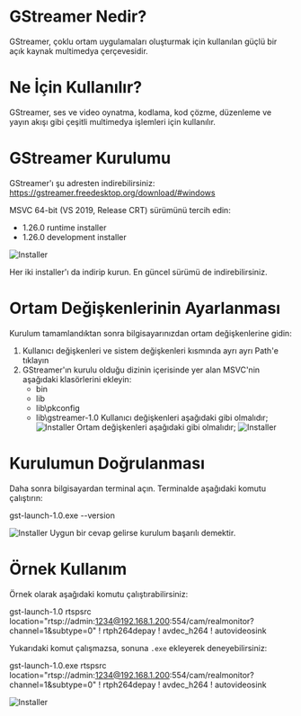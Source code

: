# GStreamer Nedir?

GStreamer, çoklu ortam uygulamaları oluşturmak için kullanılan güçlü bir açık kaynak multimedya çerçevesidir.

# Ne İçin Kullanılır?

GStreamer, ses ve video oynatma, kodlama, kod çözme, düzenleme ve yayın akışı gibi çeşitli multimedya işlemleri için kullanılır.

# GStreamer Kurulumu

GStreamer'ı şu adresten indirebilirsiniz: https://gstreamer.freedesktop.org/download/#windows 

MSVC 64-bit (VS 2019, Release CRT) sürümünü tercih edin:
- 1.26.0 runtime installer
- 1.26.0 development installer

![Installer](https://i.hizliresim.com/2la3zyg.png)

Her iki installer'ı da indirip kurun. En güncel sürümü de indirebilirsiniz.

# Ortam Değişkenlerinin Ayarlanması

Kurulum tamamlandıktan sonra bilgisayarınızdan ortam değişkenlerine gidin:

1. Kullanıcı değişkenleri ve sistem değişkenleri kısmında ayrı ayrı Path'e tıklayın
2. GStreamer'ın kurulu olduğu dizinin içerisinde yer alan MSVC'nin aşağıdaki klasörlerini ekleyin:
   - bin
   - lib
   - lib\pkconfig
   - lib\gstreamer-1.0
Kullanıcı değişkenleri aşağıdaki gibi olmalıdır;
![Installer](https://i.hizliresim.com/culxk0x.png)
Ortam değişkenleri aşağıdaki gibi olmalıdır;
![Installer](https://i.hizliresim.com/rg48iy9.png)

# Kurulumun Doğrulanması

Daha sonra bilgisayardan terminal açın. Terminalde aşağıdaki komutu çalıştırın:

gst-launch-1.0.exe --version

![Installer](https://i.hizliresim.com/1fjb78y.png)
Uygun bir cevap gelirse kurulum başarılı demektir.

# Örnek Kullanım

Örnek olarak aşağıdaki komutu çalıştırabilirsiniz:

gst-launch-1.0 rtspsrc location="rtsp://admin:1234@192.168.1.200:554/cam/realmonitor?channel=1&subtype=0" ! rtph264depay ! avdec_h264 ! autovideosink

Yukarıdaki komut çalışmazsa, sonuna `.exe` ekleyerek deneyebilirsiniz:

gst-launch-1.0.exe rtspsrc location="rtsp://admin:1234@192.168.1.200:554/cam/realmonitor?channel=1&subtype=0" ! rtph264depay ! avdec_h264 ! autovideosink

![Installer](https://i.hizliresim.com/a4d7vd9.png)

